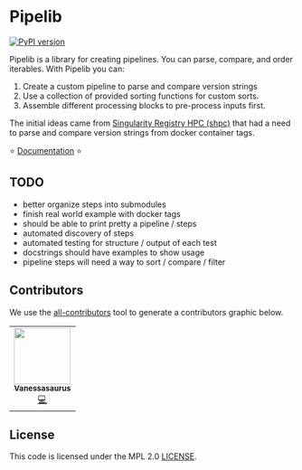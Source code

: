 # Pipelib


[![PyPI version](https://badge.fury.io/py/pipelib.svg)](https://badge.fury.io/py/pipelib)

Pipelib is a library for creating pipelines. You can parse, compare, and order iterables. With Pipelib you can:

1. Create a custom pipeline to parse and compare version strings
2. Use a collection of provided sorting functions for custom sorts.
3. Assemble different processing blocks to pre-process inputs first.

The initial ideas came from [Singularity Registry HPC (shpc)](https://github.com/singularityhub/singularity-hpc/blob/main/shpc/main/container/update/versions.py) that had a need to parse and compare version strings from docker container tags.

⭐️ [Documentation](https://vsoch.github.io/pipelib/) ⭐️


## TODO

 - better organize steps into submodules
 - finish real world example with docker tags
 - should be able to print pretty a pipeline / steps
 - automated discovery of steps
 - automated testing for structure / output of each test
 - docstrings should have examples to show usage
 - pipeline steps will need a way to sort / compare / filter

## Contributors

We use the [all-contributors](https://github.com/all-contributors/all-contributors) 
tool to generate a contributors graphic below.

<!-- ALL-CONTRIBUTORS-LIST:START - Do not remove or modify this section -->
<!-- prettier-ignore-start -->
<!-- markdownlint-disable -->
<table>
  <tr>
    <td align="center"><a href="https://vsoch.github.io"><img src="https://avatars.githubusercontent.com/u/814322?v=4?s=100" width="100px;" alt=""/><br /><sub><b>Vanessasaurus</b></sub></a><br /><a href="https://github.com/vsoch/pipelib/commits?author=vsoch" title="Code">💻</a></td>
  </tr>
</table>

<!-- markdownlint-restore -->
<!-- prettier-ignore-end -->

<!-- ALL-CONTRIBUTORS-LIST:END -->

## License

This code is licensed under the MPL 2.0 [LICENSE](LICENSE).

